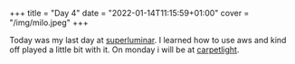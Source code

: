 +++
title = "Day 4"
date = "2022-01-14T11:15:59+01:00"
cover = "/img/milo.jpeg"
+++

Today was my last day at [superluminar](https://superluminar.io/). I learned how to use aws and kind off
played a little bit with it. On monday i will be at [carpetlight](https://www.carpetlight.com/).